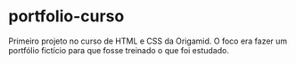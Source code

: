 # portfolio-curso

Primeiro projeto no curso de HTML e CSS da Origamid. O foco era fazer um portfólio fictício para que fosse treinado o que foi estudado.

